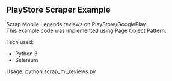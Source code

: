 ## PlayStore Scraper Example
Scrap Mobile Legends reviews on PlayStore/GooglePlay. <br>
This example code was implemented using Page Object Pattern.

Tech used:
- Python 3
- Selenium

Usage: python scrap_ml_reviews.py